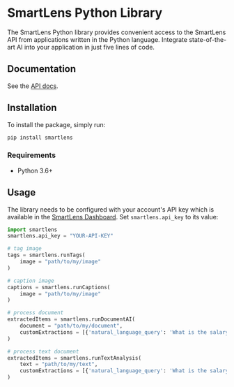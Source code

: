 # SmartLens Python Library

The SmartLens Python library provides convenient access to the SmartLens API from
applications written in the Python language. Integrate state-of-the-art AI into your application
in just five lines of code.

## Documentation

See the [API docs](https://smartlens.ai/docs).

## Installation

To install the package, simply run:

```sh
pip install smartlens
```

### Requirements

-   Python 3.6+

## Usage

The library needs to be configured with your account's API key which is
available in the [SmartLens Dashboard][api-keys]. Set `smartlens.api_key` to its
value:

```python
import smartlens
smartlens.api_key = "YOUR-API-KEY"

# tag image
tags = smartlens.runTags(
    image = "path/to/my/image"
)

# caption image
captions = smartlens.runCaptions(
    image = "path/to/my/image"
)

# process document
extractedItems = smartlens.runDocumentAI(
    document = "path/to/my/document",
    customExtractions = [{'natural_language_query': 'What is the salary?', 'answer_key': 'employee_salary'}] # Custom extractions are optional
)

# process text document
extractedItems = smartlens.runTextAnalysis(
    text = "path/to/my/text",
    customExtractions = [{'natural_language_query': 'What is the salary?', 'answer_key': 'employee_salary'}] # Custom extractions are optional
)
```

[api-keys]: https://dashboard.smartlens.ai

<!--
# vim: set tw=79:
-->
